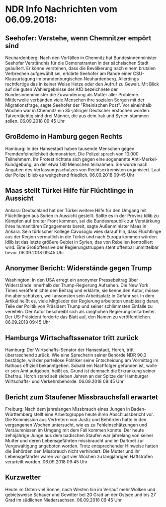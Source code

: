 # NDR Info Nachrichten vom 06.09.2018:


## Seehofer: Verstehe, wenn Chemnitzer empört sind
Neuhardenberg:	Nach den Vorfällen in Chemnitz hat Bundesinnenminister Seehofer Verständnis für die Demonstranten in der sächsischen Stadt geäußert. Er könne verstehen, dass die Bevölkerung nach einem brutalen Verbrechen aufgewühlt sei, erklärte Seehofer am Rande einer CSU-Klausurtagung im brandenburgischen Neuhardenberg. Allerdings rechtfertige das in keiner Weise Hetze oder den Aufruf zu Gewalt. Mit Blick auf die guten Wahlergebnisse der AfD bezeichnete der Bundesinnenminister die Zuwanderung als Mutter aller Probleme. Mittlerweile verbänden viele Menschen ihre sozialen Sorgen mit der Migrationsfrage, sagte Seehofer der "Rheinischen Post". Vor eineinhalb Wochen war in Chemnitz ein 35-jähriger Deutscher erstochen worden. Tatverdächtig sind drei Männer, die aus dem Irak und Syrien stammen sollen. 06.09.2018 09:45 Uhr 

## Großdemo in Hamburg gegen Rechts
Hamburg: In der Hansestadt haben tausende Menschen gegen Fremdenfeindlichkeit demonstriert. Die Polizei sprach von 10.000 Teilnehmern. Ihr Protest richtete sich gegen eine sogenannte Anti-Merkel-Kundgebung, an der etwa 180 Menschen teilnahmen. Sie wurde nach Angaben des Verfassungsschutzes von Rechtsextremisten organisiert. Laut der Polizei blieb es weitgehend friedlich. 06.09.2018 09:45 Uhr 

## Maas stellt Türkei Hilfe für Flüchtlinge in Aussicht
Ankara: Deutschland hat der Türkei weitere Hilfe für den Umgang mit Flüchtlingen aus Syrien in Aussicht gestellt. Sollte es in der Provinz Idlib zu Kämpfen auf breiter Front kommen, sei die Bundesrepublik zur Verstärkung ihres humanitären Engagements bereit, sagte Außenminister Maas in Ankara. Sein türkischer Kollege Cavusoglu wies darauf hin, dass Flüchtlinge aus der Region vermutlich in die Türkei und nach Europa kommen würden. Idlib ist das letzte größere Gebiet in Syrien, das von Rebellen kontrolliert wird. Eine Großoffensive der Regierungstruppen steht offenbar unmittelbar bevor. 06.09.2018 09:45 Uhr 

## Anonymer Bericht: Widerstände gegen Trump
Washington: In den USA erregt ein anonymer Pressebeitrag über Widerstände innerhalb der Trump-Regierung Aufsehen. Die New York Times veröffentlichte den Beitrag und erklärte, sie kenne den Autor, müsse ihn aber schützen, weil ansonsten sein Arbeitsplatz in Gefahr sei. In dem Artikel heißt es, viele Mitglieder der Regierung arbeiteten unablässig daran, Teile der Politik von Präsident Trump und seiner schlimmsten Einfälle zu vereiteln. Der Autor beschreibt sich als ranghohen Regierungsmitarbeiter. Der US-Präsident forderte das Blatt auf, den Namen zu veröffentlichen. 06.09.2018 09:45 Uhr 

## Hamburgs Wirtschaftssenator tritt zurück
Hamburg: Der Wirtschafts-Senator der Hansestadt, Horch, tritt überraschend zurück. Wie eine Sprecherin seiner Behörde NDR 90,3 bestätigte, will der parteilose Politiker seine Entscheidung am Vormittag im Rathaus offiziell bekanntgeben. Sobald ein Nachfolger gefunden ist, wolle er sein Amt aufgeben, heißt es. Grund ist demnach die Erkrankung seiner Ehefrau. Horch stand seit sieben Jahren an der Spitze der Hamburger Wirtschafts- und Verkehrsbehörde. 06.09.2018 09:45 Uhr 

## Bericht zum Staufener Missbrauchsfall erwartet
Freiburg: Nach dem jahrelangen Missbrauch eines Jungen in Baden-Württemberg
stellt eine Arbeitsgruppe heute ihren Abschlussbericht vor. Die Kommission aus Vertretern von Justiz und Behörden hatte in den vergangenen Wochen untersucht, wie es zu Fehleinschätzungen und Versäumnissen im Umgang mit dem Fall kommen konnte. Der heute zehnjährige Junge aus dem badischen Staufen war jahrelang von seiner Mutter und deren Lebensgefährten missbraucht und im Darknet zur Vergewaltigung angeboten worden. Trotz entsprechender Hinweise hatten die Behörden den Missbrauch nicht verhindert. Die Mutter und ihr Lebensgefährter waren vor gut vier Wochen zu langjährigen Haftstrafen verurteilt worden. 06.09.2018 09:45 Uhr 

## Kurzwetter
Heute im Osten viel Sonne, nach Westen hin im Verlauf mehr Wolken und gebietsweise Schauer und Gewitter bei 20 Grad an der Ostsee und bis 27 Grad im südlichen Niedersachsen. 06.09.2018 09:45 Uhr 
